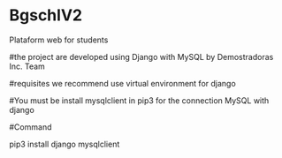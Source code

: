 # BgschlV2
Plataform web for students

#the project are developed using Django with MySQL by Demostradoras Inc. Team

#requisites
we recommend use virtual environment for django

#You must be install mysqlclient in pip3 for the connection MySQL with django

#Command

pip3 install django mysqlclient
